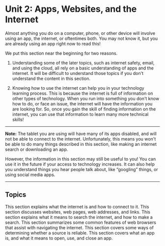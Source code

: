 # Unit 2: Apps, Websites, and the Internet

Almost anything you do on a computer, phone, or other device will involve using an app, the internet, or oftentimes both. You may not know it, but you are already using an app right now to read this!

We put this section near the beginning for two reasons.

1. Understanding some of the later topics, such as internet safety, email, and using the cloud, all rely on a basic understanding of apps and the internet. It will be difficult to understand those topics if you don't understand the content in this section.

2. Knowing how to use the internet can help you in your technology learning process.
   This is because the internet is full of information on other types of technology. When you run into something you don't know how to do, or face an issue, the internet will have the information you are looking for. So, once you gain the skill of finding information on the internet, you can use that information to learn many more technical skills!

---

**Note:** The tablet you are using will have many of its apps disabled, and will not be able to connect to the internet. Unfortunately, this means you won't be able to do many things described in this section, like making an internet search or downloading an app.

However, the information in this section may still be useful to you! You can use it in the future if your access to technology increases. It can also help you understand things you hear people talk about, like “googling” things, or using social media apps.

---

## Topics

<VitepressCardContainer :cols="2">
  <VitepressCard
    mdiIcon="web"
    iconColor="var(--vp-c-brand-2)"
    title="The Internet"
    link="./2.1-the-internet"
    linkText="Go to section"
  >
  This section explains what the internet is and how to connect to it.
  </VitepressCard>
  <VitepressCard
    mdiIcon="link-box"
    iconColor="var(--vp-c-brand-2)"
    title="Websites"
    link="./2.2-websites"
    linkText="Go to section"
  >
  This section discusses websites, web pages, web addresses, and links.
  </VitepressCard>
  <VitepressCard
    mdiIcon="magnify"
    iconColor="var(--vp-c-brand-2)"
    title="Searching"
    link="./2.3-searching"
    linkText="Go to section"
  >
  This section explains what it means to search the internet, and how to make a search.
  </VitepressCard>
  <VitepressCard
    mdiIcon="star-circle"
    iconColor="var(--vp-c-brand-2)"
    title="Browser Features"
    link="./2.4-browser-features"
    linkText="Go to section"
  >
  This section summarizes some common features of web browsers that assist with navigating the internet.
  </VitepressCard>
  <VitepressCard
    mdiIcon="help-rhombus"
    iconColor="var(--vp-c-brand-2)"
    title="Reputable Sources"
    link="./2.5-reputable-sources"
    linkText="Go to section"
  >
  This section covers some ways of determining whether a source is reliable.
  </VitepressCard>
  <VitepressCard
    mdiIcon="apps"
    iconColor="var(--vp-c-brand-2)"
    title="Apps"
    link="./2.6-apps"
    linkText="Go to section"
  >
  This section covers what an app is, and what it means to open, use, and close an app.
  </VitepressCard>
</VitepressCardContainer>
